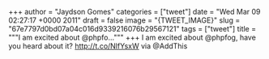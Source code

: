 
+++
author = "Jaydson Gomes"
categories = ["tweet"]
date = "Wed Mar 09 02:27:17 +0000 2011"
draft = false
image = "{TWEET_IMAGE}"
slug = "67e7797d0bd07a04c016d9339216076b29567121"
tags = ["tweet"]
title = """I am excited about @phpfo..."""
+++
I am excited about @phpfog, have you heard about it? http://t.co/NlfYsxW via @AddThis
